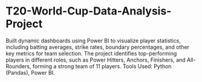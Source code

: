 # T20-World-Cup-Data-Analysis-Project

Built dynamic dashboards using Power BI to visualize player statistics, including batting averages, strike rates,
boundary percentages, and other key metrics for team selection.
The project identifies top-performing players in different roles, such as Power Hitters, Anchors, Finishers, and
All-Rounders, forming a strong team of 11 players.
Tools Used: Python (Pandas), Power BI.
